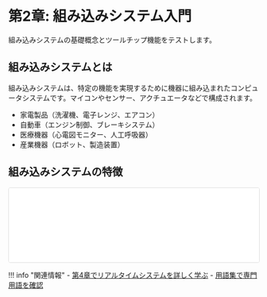 # 第2章: 組み込みシステム入門

組み込みシステムの基礎概念とツールチップ機能をテストします。

## 組み込みシステムとは

組み込みシステムは、特定の機能を実現するために機器に組み込まれたコンピュータシステムです。<span class="custom-tooltip" data-tooltip="マイクロコントローラの略。CPU、メモリ、I/Oなどを1チップに集積した小型コンピュータ。">マイコン</span>や<span class="custom-tooltip" data-tooltip="物理量（温度、圧力、光など）を電気信号に変換する素子。">センサー</span>、<span class="custom-tooltip" data-tooltip="電気信号を物理的な動作（モーター回転、バルブ開閉など）に変換する装置。">アクチュエータ</span>などで構成されます。

- 家電製品（洗濯機、電子レンジ、エアコン）
- 自動車（エンジン制御、ブレーキシステム）
- 医療機器（心電図モニター、人工呼吸器）
- 産業機器（ロボット、製造装置）

## 組み込みシステムの特徴

<iframe src="../../tables/embedded_features.html" width="100%"  style="border: 1px solid #ddd; border-radius: 4px;" scrolling="no" class="auto-height-iframe"></iframe>

!!! info "関連情報"
    - [第4章でリアルタイムシステムを詳しく学ぶ](chapter04.md)
    - [用語集で専門用語を確認](../glossary.md)
